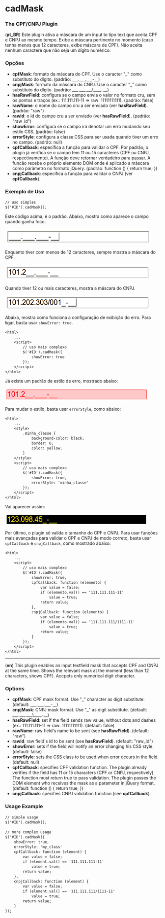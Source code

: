 # cadMask

### The CPF/CNPJ Plugin

(**pt_BR**) Este plugin ativa a máscara de um input to tipo text que aceita CPF e CNPJ ao mesmo tempo.
Exibe a máscara pertinente no momento (caso tenha menos que 12 caracteres, exibe máscara de CPF).
Não aceita nenhum caractere que não seja um dígito numérico.

### Opções

* **cpfMask**: formato da máscara do CPF. Use o caracter "\_" como substituto do dígito. (padrão: \_\_\_.\_\_\_.\_\_\_-\_\_)
* **cnpjMask**: formato da máscara do CNPJ. Use o caracter "\_" como substituto do dígito. (padrão: \_\_\_.\_\_\_.\_\_\_\\\_\_\_\_-\_\_)
* **hasRawField**: configura se o campo envia o valor no formato cru, sem os pontos e traços (ex.: 111.111.111-11 => raw: 11111111111). (padrão: false)
* **rawName**: o nome do campo cru a ser enviado (ver **hasRawField**). (padrão: "raw")
* **rawId**: o id do campo cru a ser enviado (ver **hasRawField**). (padrão: "raw_id")
* **showError**: configura se o campo irá denotar um erro mudando seu estilo CSS. (padrão: false)
* **errorStyle**: configura a classe CSS para ser usada quando tiver um erro no campo. (padrão: null)
* **cpfCallback**: especifica a função para validar o CPF.
                   Por padrão, o plugin já verifica se o campo tem 11 ou 15 caracteres (CPF ou CNPJ, respectivamente).
                   A função deve retornar verdadeiro para passar.
                   A funcão recebe o próprio elemento DOM onde é aplicado a máscara como parâmetro no formato jQuery.
                   (padrão: function () { return true; })
* **cnpjCallback**: especifica a função para validar o CNPJ (ver **cpfCallback**).

### Exemplo de Uso

    // uso simples
    $('#ID').cadMask();

Este código acima, é o padrão. Abaixo, mostra como aparece o campo quando ganha foco.

![cadMask com foco](mask.png)

Enquanto tiver com menos de 12 caracteres, sempre mostra a máscara do CPF.

![cadMask com máscara de CPF](mask-filled.png)

Quando tiver 12 ou mais caracteres, mostra a máscara do CNPJ.

![cadMask com máscara de CNPJ](mask-filled-cnpj.png)

Abaixo, mostra como funciona a configuração de exibição do erro. Para ligar,
basta usar `showError: true`.

    <html>
        ...
        <script>
            // uso mais complexo
            $('#ID').cadMask({
                showError: true
            });
        </script>
    </html>

Já existe um padrão de estilo de erro, mostrado abaixo:

![cadMask com erro](mask-filled-error.png)

Para mudar o estilo, basta usar `errorStyle`, como abaixo:

    <html>
        ...
        <style>
            .minha_classe {
                background-color: black;
                border: 0;
                color: yellow;
            }
        </style>
        <script>
            // uso mais complexo
            $('#ID').cadMask({
                showError: true,
                errorStyle: 'minha_classe'
            });
        </script>
    </html>

Vai aparecer assim:

![cadMask com erro e estilo](mask-filled-error-styled.png)

Por último, o plugin só valida o tamanho do CPF e CNPJ.
Para usar funções mais avançadas para validar o CPF e CNPJ de modo correto,
basta usar `cpfCallback` e `cnpjCallback`, como mostrado abaixo:

    <html>
        ...
        <script>
            // uso mais complexo
            $('#ID').cadMask({
                showError: true,
                cpfCallback: function (elemento) {
                    var value = false;
                    if (elemento.val() == '111.111.111-11'
                        value = true;
                    return value;
                },
                cnpjCallback: function (elemento) {
                    var value = false;
                    if (elemento.val() == '111.111.111/1111-11'
                        value = true;
                    return value;
                }
            });
        </script>
    </html>

-----------------------------------------

(**en**) This plugin enables an input textfield mask that accepts CPF and CNPJ at the same time.
Shows the relevant mask at the moment (less than 12 characters, shows CPF).
Accpets only numerical digit character.

### Options

* **cpfMask**: CPF mask format. Use "\_" character as digit substitute. (default: \_\_\_.\_\_\_.\_\_\_-\_\_)
* **cnpjMask**: CNPJ mask format. Use "\_" as digit substitute. (default: \_\_\_.\_\_\_.\_\_\_\\\_\_\_\_-\_\_)
* **hasRawField**: set if the field sends raw value, without dots and dashes (ex.: 111.111.111-11 => raw: 11111111111). (default: false)
* **rawName**: raw field's name to be sent (see **hasRawField**). (default: "raw")
* **rawId**: raw field's id to be sent (see **hasRawField**). (default: "raw_id")
* **showError**: sets if the field will notify an error changing his CSS style. (default: false)
* **errorStyle**: sets the CSS class to be used when error occurs in the field. (default: null)
* **cpfCallback**: specifies CPF validation function.
                   The plugin already verifies if the field has 11 or 15 characters (CPF or CNPJ, respectively).
                   The function must return true to pass validation.
                   The plugin passes the DOM element who receives the mask as a parameter in jQuery format.
                   (default: function () { return true; })
* **cnpjCallback**: specifies CNPJ validation function (see **cpfCallback**).

### Usage Example

    // simple usage
    $('#ID').cadMask();

    // more complex usage
    $('#ID').cadMask({
        showError: true,
        errorStyle: 'my_class'
        cpfCallback: function (element) {
            var value = false;
            if (element.val() == '111.111.111-11'
                value = true;
            return value;
        },
        cnpjCallback: function (element) {
            var value = false;
            if (element.val() == '111.111.111/1111-11'
                value = true;
            return value;
        }
    });